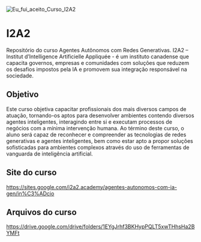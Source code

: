 
![Eu_fui_aceito_Curso_I2A2](https://github.com/user-attachments/assets/1694d30a-4633-4edb-9815-490306eee7bf)
# I2A2

Repositório do curso Agentes Autônomos com Redes Generativas. I2A2 – Institut d’Intelligence Artificielle Appliquée - é um instituto canadense que capacita governos, empresas e comunidades com soluções que reduzem os desafios impostos pela IA e promovem sua integração responsável na sociedade.

## Objetivo
Este curso objetiva capacitar profissionais dos mais diversos campos de atuação, tornando-os aptos para desenvolver ambientes contendo diversos agentes inteligentes, interagindo entre si e executam processos de negócios com a mínima intervenção humana.
Ao término deste curso, o aluno será capaz de reconhecer e compreender as tecnologias de redes generativas e agentes inteligentes, bem como estar apto a propor soluções sofisticadas para ambientes complexos através do uso de ferramentas de vanguarda de inteligência artificial.

## Site do curso
https://sites.google.com/i2a2.academy/agentes-autonomos-com-ia-gen/in%C3%ADcio

## Arquivos do curso
https://drive.google.com/drive/folders/1EYgJrhf3BKHypPQLT5xwTHhsHa2BYMFt
